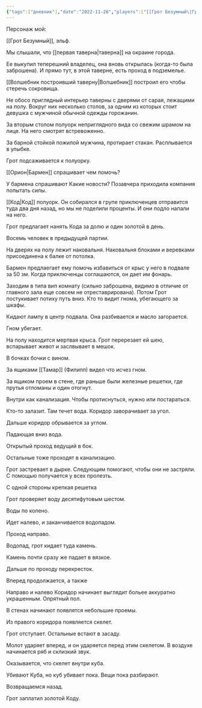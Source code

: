 ```yaml
---
{"tags":["дневник"],"date":"2022-11-26","players":["[[Грот Безумный\|Грот Безумный]]","[[Тамар\|Тамар]]"],"campaign":"GG Dungeon","metadated":true,"dg-publish":true,"next-session":"[[1 декабря 2022]]","permalink":"/26-noyabrya-2022/","dgPassFrontmatter":true}
---
```



Персонаж мой:

[[Грот Безумный]], эльф.

Мы слышали, что [[первая таверна\|таверна]] на окраине города.

Ее выкупил теперешний владелец, она вновь открылась (когда-то была заброшена). И прямо тут, в этой таверне, есть проход в подземелье.

[[Волшебник построивший таверну\|Волшебник]] построил его чтобы стеречь сокровища.

Не обосо приглядный интерьер таверны с дверями от сарая, лежащими на полу. Вокруг них несколько столов, за одним из которых стоит девушка с мужчиной обычной одежды горожанин.

За вторым столом полуорк неприглядного вида со свежим шрамом на лице. На него смотрят встревоженно.

За барной стойкой пожилой мужчина, протирает стакан. Расплывается в улыбке.

Грот подсаживается к полуорку.

[[Орион\|Бармен]] спрашивает чем помочь?

У бармена спрашивают Какие новости? Позавчера приходила компания попытать силы.

[[Код\|Код]] полуорк. Он собирался в групе приключенцев отправится туда два дня назад, но мы не поделили проценты. И они подло напали на него.

Грот предлагает нанять Кода за долю и один золотой в день.

Восемь человек в предыдущей партии.

На дверях на полу лежит наковальня. Наковальня блоками и веревками присоединена к балке от потолка.

Бармен предлаегает ему помочь избавиться от крыс у него в подвале за 50 зм. Когда приключенцы соглашаются, он дает им фонарь.

Заходим в типа вип комнату (сильно заброшена, видимо в отличие от главного зала еще совсем не отреставрирована). Потом Грот постукивает потиху путь вниз. Кто то видит гнома, убегающего за шкафы.

Кидают лампу в центр подвала. Она разбивается и масло загорается.

Гном убегает.

На полу находится мертвая крыса. Грот перерезает ей шею, вспарывает живот и заслвывает в мешок.

В бочках бочки с вином.

За ящиками [[Тамар]] (Филипп) видел что исчез гном.

За ящиком проем в стене, где раньше были железные решетки, где прутья отломаны и один отогнут.

Внутри как канализация. Чтобы протиснуться, нужно или постараться.

Кто-то залазит. Там течет вода. Коридор заворачивает за угол.

Дальше коридор обрывается за углом.

Падающая вниз вода.

Открытый проход ведущий в бок.

Остальные тоже проходят в канализацию.

Грот застревает в дырке. Следующим помогают, чтобы они не застряли. С помощью получается у всех пролезть.

С одной стороны крепкая решетка

Грот проверяет воду десятифутовым шестом.

Воды по колено.

Идет налево, и заканчивается водопадом.

Проход направо.

Водопад, грот кидает туда камень.

Камень почти сразу же падает в вязкое.

Дальше по проходу перекресток.

Вперед продолжается, а также

Направо и налево Коридор начинает выглядит больее аккуратно украшенным. Опрятный пол.

В стенах начинают появлятся небольшие проемы.

Из правого коридора появляется скелет.

Грот отступает. Остальные встают в засаду.

Молот ударяет вперед, и он ударяется перед этим скелетом. В воздухе начинается ряб и склизкий звук.

Оказывается, что скелет внутри куба.

Убивают Куба, но куб убивает пока. Вещи пока разбирают.

Возвращаемся назад.

Грот заплатил золотой Коду.